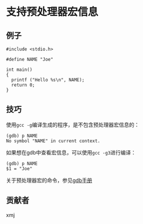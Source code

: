 # 支持预处理器宏信息

## 例子

	#include <stdio.h>
	
	#define NAME "Joe"
	
	int main()
	{
	  printf ("Hello %s\n", NAME);
	  return 0;
	}

## 技巧

使用`gcc -g`编译生成的程序，是不包含预处理器宏信息的：

	(gdb) p NAME
	No symbol "NAME" in current context.

如果想在gdb中查看宏信息，可以使用`gcc -g3`进行编译：

	(gdb) p NAME
	$1 = "Joe"

关于预处理器宏的命令，参见[gdb手册](https://sourceware.org/gdb/onlinedocs/gdb/Macros.html#Macros)

## 贡献者

xmj


